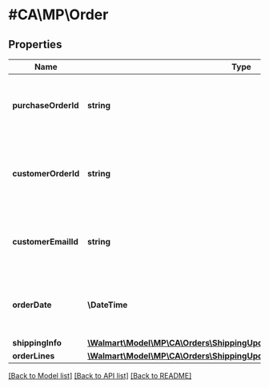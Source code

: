 # #CA\MP\Order

## Properties

Name | Type | Description | Notes
------------ | ------------- | ------------- | -------------
**purchaseOrderId** | **string** | A unique ID associated with the seller's purchase order |
**customerOrderId** | **string** | A unique ID associated with the sales order for specified customer |
**customerEmailId** | **string** | The email address of the customer for the sales order |
**orderDate** | **\DateTime** | The date the customer submitted the sales order |
**shippingInfo** | [**\Walmart\Model\MP\CA\Orders\ShippingUpdatesCA200ResponseShippingInfo**](ShippingUpdatesCA200ResponseShippingInfo.md) |  |
**orderLines** | [**\Walmart\Model\MP\CA\Orders\ShippingUpdatesCA200ResponseOrderLines**](ShippingUpdatesCA200ResponseOrderLines.md) |  |


[[Back to Model list]](../) [[Back to API list]](../../Api/CA/MP) [[Back to README]](../../README.md)
